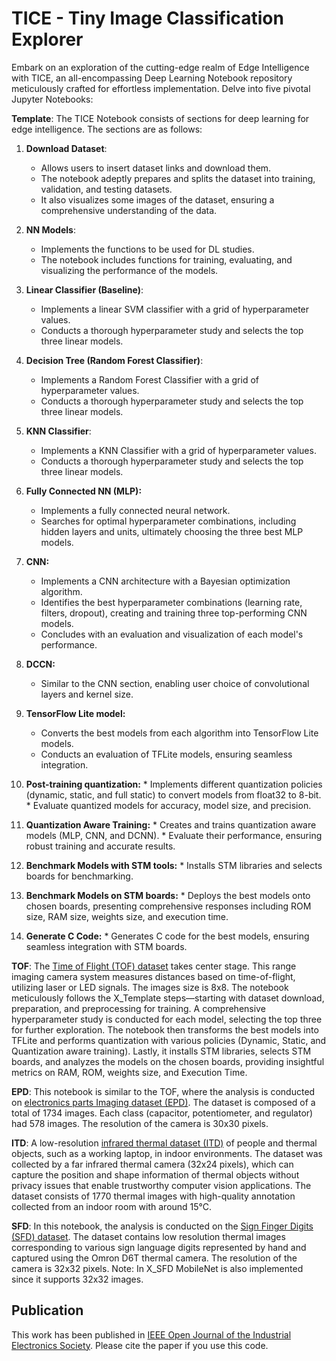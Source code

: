 # TICE - Tiny Image Classification Explorer
Embark on an exploration of the cutting-edge realm of Edge Intelligence with TICE, an all-encompassing Deep Learning Notebook repository meticulously crafted for effortless implementation. Delve into five pivotal Jupyter Notebooks:

**Template**: The TICE Notebook consists of sections for deep learning for edge intelligence. The sections are as follows:

   1. **Download Dataset**:
      * Allows users to insert dataset links and download them.
      * The notebook adeptly prepares and splits the dataset into training, validation, and testing datasets.
      * It also visualizes some images of the dataset, ensuring a comprehensive understanding of the data.
   2. **NN Models**:
      * Implements the functions to be used for DL studies.
      * The notebook includes functions for training, evaluating, and visualizing the performance of the models.

   3. **Linear Classifier (Baseline)**:
      * Implements a linear SVM classifier with a grid of hyperparameter values.
      * Conducts a thorough hyperparameter study and selects the top three linear models.

   4. **Decision Tree (Random Forest Classifier)**:
      * Implements a Random Forest Classifier with a grid of hyperparameter values.
      * Conducts a thorough hyperparameter study and selects the top three linear models.

   5. **KNN Classifier**:
      * Implements a KNN Classifier with a grid of hyperparameter values.
      * Conducts a thorough hyperparameter study and selects the top three linear models.
     
   6. **Fully Connected NN (MLP):**
      * Implements a fully connected neural network.
      * Searches for optimal hyperparameter combinations, including hidden layers and units, ultimately choosing the three best MLP models.

   7. **CNN:**
      * Implements a CNN architecture with a Bayesian optimization algorithm.
      * Identifies the best hyperparameter combinations (learning rate, filters, dropout), creating and training three top-performing CNN models.
      * Concludes with an evaluation and visualization of each model's performance.

   8. **DCCN:**
      * Similar to the CNN section, enabling user choice of convolutional layers and kernel size.

   9. **TensorFlow Lite model:**
      * Converts the best models from each algorithm into TensorFlow Lite models.
      * Conducts an evaluation of TFLite models, ensuring seamless integration.

   10. **Post-training quantization:**
      * Implements different quantization policies (dynamic, static, and full static) to convert models from float32 to 8-bit.
      * Evaluate quantized models for accuracy, model size, and precision.

   11. **Quantization Aware Training:**
      * Creates and trains quantization aware models (MLP, CNN, and DCNN).
      * Evaluate their performance, ensuring robust training and accurate results.

   12. **Benchmark Models with STM tools:**
      * Installs STM libraries and selects boards for benchmarking.

   13. **Benchmark Models on STM boards:**
      * Deploys the best models onto chosen boards, presenting comprehensive responses including ROM size, RAM size, weights size, and execution time.

   14. **Generate C Code:**
      * Generates C code for the best models, ensuring seamless integration with STM boards.
    
**TOF**: The [Time of Flight (TOF) dataset](https://www.dropbox.com/s/4txj0ob6ovy9jbr/time-of-flight.zip?dl=1) takes center stage. This range imaging camera system measures distances based on time-of-flight, utilizing laser or LED signals. The images size is 8x8. The notebook meticulously follows the X_Template steps—starting with dataset download, preparation, and preprocessing for training. A comprehensive hyperparameter study is conducted for each model, selecting the top three for further exploration. The notebook then transforms the best models into TFLite and performs quantization with various policies (Dynamic, Static, and Quantization aware training). Lastly, it installs STM libraries, selects STM boards, and analyzes the models on the chosen boards, providing insightful metrics on RAM, ROM, weights size, and Execution Time.

**EPD**: This notebook is similar to the TOF, where the analysis is conducted on [electronics parts Imaging dataset (EPD)](https://github.com/praneelchand10/Electronics-Parts-Dataset.git). The dataset is composed of a total of 1734 images. Each class (capacitor, potentiometer, and regulator) had 578 images. The resolution of the camera is 30x30 pixels.

**ITD**: A low-resolution [infrared thermal dataset (ITD)](https://zenodo.org/records/5574233/files/Infrared%20thermal%20dataset.zip) of people and thermal objects, such as a working laptop, in indoor environments. The dataset was collected by a far infrared thermal camera (32x24 pixels), which can capture the position and shape information of thermal objects without privacy issues that enable trustworthy computer vision applications. The dataset consists of 1770 thermal images with high-quality annotation collected from an indoor room with around 15°C.

**SFD**: In this notebook, the analysis is conducted on the [Sign Finger Digits (SFD) dataset](https://zenodo.org/records/6053169). The dataset contains low resolution thermal images corresponding to various sign language digits represented by hand and captured using the Omron D6T thermal camera. The resolution of the camera is 32x32 pixels.
Note: In X_SFD MobileNet is also implemented since it supports 32x32 images.

## Publication
This work has been published in [IEEE Open Journal of the Industrial Electronics Society](https://doi.org/10.1109/OJIES.2024.3451959).
Please cite the paper if you use this code.
